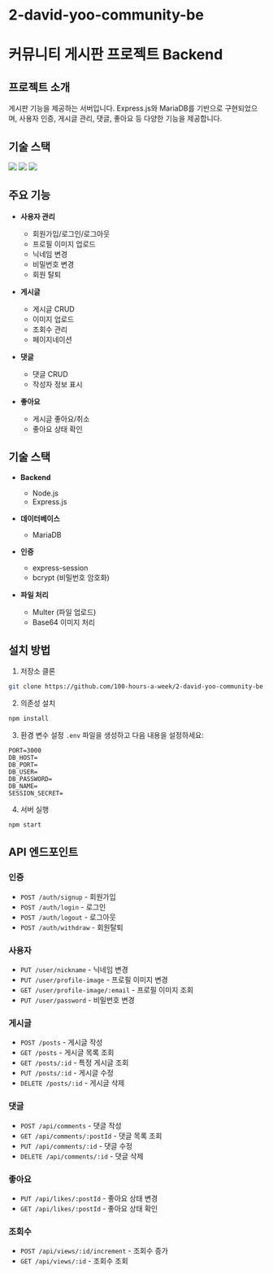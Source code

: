 # 2-david-yoo-community-be

# 커뮤니티 게시판 프로젝트 Backend

## 프로젝트 소개
게시판 기능을 제공하는 서버입니다. Express.js와 MariaDB를 기반으로 구현되었으며, 사용자 인증, 게시글 관리, 댓글, 좋아요 등 다양한 기능을 제공합니다.

## 기술 스택
<img src="https://img.shields.io/badge/-Amazon RDS-527FFF?style=flat&logo=amazonrds&logoColor=white"/>
<img src="https://img.shields.io/badge/Express-000000?style=flat-square&logo=Express&logoColor=white"/>
<img src="https://img.shields.io/badge/MariaDB-003545?style=flat-square&logo=mariaDB&logoColor=white"/>

## 주요 기능
- **사용자 관리**
  - 회원가입/로그인/로그아웃
  - 프로필 이미지 업로드
  - 닉네임 변경
  - 비밀번호 변경
  - 회원 탈퇴

- **게시글**
  - 게시글 CRUD
  - 이미지 업로드
  - 조회수 관리
  - 페이지네이션

- **댓글**
  - 댓글 CRUD
  - 작성자 정보 표시

- **좋아요**
  - 게시글 좋아요/취소
  - 좋아요 상태 확인

## 기술 스택

- **Backend**
  - Node.js
  - Express.js

- **데이터베이스**
  - MariaDB

- **인증**
  - express-session
  - bcrypt (비밀번호 암호화)

- **파일 처리**
  - Multer (파일 업로드)
  - Base64 이미지 처리

## 설치 방법

1. 저장소 클론
```bash
git clone https://github.com/100-hours-a-week/2-david-yoo-community-be.git
```

2. 의존성 설치
```bash
npm install
```

3. 환경 변수 설정
`.env` 파일을 생성하고 다음 내용을 설정하세요:
```env
PORT=3000
DB_HOST=
DB_PORT=
DB_USER=
DB_PASSWORD=
DB_NAME=
SESSION_SECRET=
```


4. 서버 실행
```bash
npm start
```

## API 엔드포인트

### 인증
- `POST /auth/signup` - 회원가입
- `POST /auth/login` - 로그인
- `POST /auth/logout` - 로그아웃
- `POST /auth/withdraw` - 회원탈퇴

### 사용자
- `PUT /user/nickname` - 닉네임 변경
- `PUT /user/profile-image` - 프로필 이미지 변경
- `GET /user/profile-image/:email` - 프로필 이미지 조회
- `PUT /user/password` - 비밀번호 변경

### 게시글
- `POST /posts` - 게시글 작성
- `GET /posts` - 게시글 목록 조회
- `GET /posts/:id` - 특정 게시글 조회
- `PUT /posts/:id` - 게시글 수정
- `DELETE /posts/:id` - 게시글 삭제

### 댓글
- `POST /api/comments` - 댓글 작성
- `GET /api/comments/:postId` - 댓글 목록 조회
- `PUT /api/comments/:id` - 댓글 수정
- `DELETE /api/comments/:id` - 댓글 삭제

### 좋아요
- `PUT /api/likes/:postId` - 좋아요 상태 변경
- `GET /api/likes/:postId` - 좋아요 상태 확인

### 조회수
- `POST /api/views/:id/increment` - 조회수 증가
- `GET /api/views/:id` - 조회수 조회